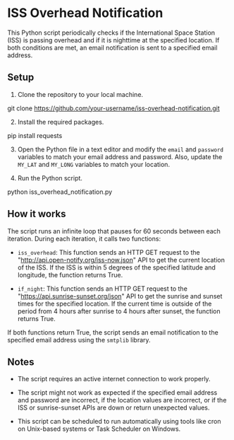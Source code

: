 # ISS Overhead Notification

This Python script periodically checks if the International Space Station (ISS) is passing overhead and if it is nighttime at the specified location. If both conditions are met, an email notification is sent to a specified email address.

## Setup

1. Clone the repository to your local machine.

git clone https://github.com/your-username/iss-overhead-notification.git

2. Install the required packages.

pip install requests

3. Open the Python file in a text editor and modify the `email` and `password` variables to match your email address and password. Also, update the `MY_LAT` and `MY_LONG` variables to match your location.

4. Run the Python script.

python iss_overhead_notification.py

## How it works

The script runs an infinite loop that pauses for 60 seconds between each iteration. During each iteration, it calls two functions:

- `iss_overhead`: This function sends an HTTP GET request to the "http://api.open-notify.org/iss-now.json" API to get the current location of the ISS. If the ISS is within 5 degrees of the specified latitude and longitude, the function returns True.

- `if_night`: This function sends an HTTP GET request to the "https://api.sunrise-sunset.org/json" API to get the sunrise and sunset times for the specified location. If the current time is outside of the period from 4 hours after sunrise to 4 hours after sunset, the function returns True.

If both functions return True, the script sends an email notification to the specified email address using the `smtplib` library.

## Notes

- The script requires an active internet connection to work properly.

- The script might not work as expected if the specified email address and password are incorrect, if the location values are incorrect, or if the ISS or sunrise-sunset APIs are down or return unexpected values.

- This script can be scheduled to run automatically using tools like cron on Unix-based systems or Task Scheduler on Windows.
